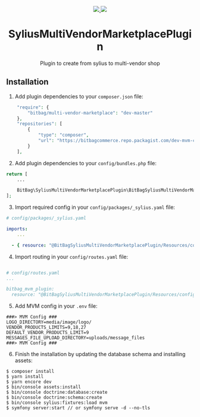 <p align="center">
    <a href="https://sylius.com" target="_blank">
        <img src="https://demo.sylius.com/assets/shop/img/logo.png" />
    </a>    
    <a href="https://bitbag.io/pl" target="_blank">
        <img src="https://bitbag.io/wp-content/themes/BitBag/dist/images/logo.svg" />
    </a>
</p>

<h1 align="center">SyliusMultiVendorMarketplacePlugin</h1>

<p align="center">Plugin to create from sylius to multi-vendor shop</p>

## Installation


1. Add plugin dependencies to your `composer.json` file:

```php
    "require": {
        "bitbag/multi-vendor-marketplace": "dev-master"
    },
    "repositories": [
        {
            "type": "composer",
            "url": "https://bitbagcommerce.repo.packagist.com/dev-mvm-customer/"
        }
    ],
```

2. Add plugin dependencies to your `config/bundles.php` file:

```php
return [
    ...

    BitBag\SyliusMultiVendorMarketplacePlugin\BitBagSyliusMultiVendorMarketplacePlugin::class => ['all' => true],
];
```

3. Import required config in your `config/packages/_sylius.yaml` file:
```yaml
# config/packages/_sylius.yaml

imports:
    ...

  - { resource: "@BitBagSyliusMultiVendorMarketplacePlugin/Resources/config/config.yml" }
```

4. Import routing in your `config/routes.yaml` file:

```yaml

# config/routes.yaml
...

bitbag_mvm_plugin:
  resource: "@BitBagSyliusMultiVendorMarketplacePlugin/Resources/config/routing.yml"
```

5. Add MVM config in your `.env` file:

```
###> MVM Config ###
LOGO_DIRECTORY=media/image/logo/
VENDOR_PRODUCTS_LIMITS=9,18,27
DEFAULT_VENDOR_PRODUCTS_LIMIT=9
MESSAGES_FILE_UPLOAD_DIRECTORY=uploads/message_files
###> MVM Config ###
```

6. Finish the installation by updating the database schema and installing assets:

```
$ composer install
$ yarn install
$ yarn encore dev
$ bin/console assets:install 
$ bin/console doctrine:database:create
$ bin/console doctrine:schema:create
$ bin/console sylius:fixtures:load mvm
$ symfony server:start // or symfony serve -d --no-tls
```
